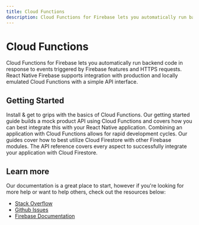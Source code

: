 ```yaml
---
title: Cloud Functions
description: Cloud Functions for Firebase lets you automatically run backend code in response to events triggered by Firebase features and HTTPS requests. 
---
```


# Cloud Functions

Cloud Functions for Firebase lets you automatically run backend code in response to events triggered by Firebase features and HTTPS requests.
React Native Firebase supports integration with production and locally emulated Cloud Functions with a simple API interface. 

<Youtube id="vr0Gfvp5v1A" />

## Getting Started

<Grid>
	<Block
		icon="build"
		color="#ffc107"
		title="Quick Start"
		to="/quick-start"
	>
	  Install & get to grips with the basics of Cloud Functions.
  </Block>
  <Block
    icon="assignment_turned_in"
    color="#8e24aa"
    title="Getting started with Cloud Functions"
    version={false}
    to="/guides/getting-started-with-cloud-functions"
  >
    Our getting started guide builds a mock product API using Cloud Functions and covers how you can
    best integrate this with your React Native application.
  </Block>
	<Block
		icon="school"
		color="#4CAF50"
		title="Guides"
		version={false}
		to="/guides?tag=functions"
	>
    Combining an application with Cloud Functions allows for rapid development cycles. Our guides
    cover how to best utilize Cloud Firestore with other Firebase modules.
	</Block>
  <Block
		icon="layers"
		color="#03A9F4"
		title="Reference"
		to="/reference"
	>
    The API reference covers every aspect to successfully integrate your application with
    Cloud Firestore.
	</Block>
</Grid>

## Learn more

Our documentation is a great place to start, however if you're looking for more help or want to help others, 
check out the resources below:

- [Stack Overflow](https://stackoverflow.com/questions/tagged/react-native-firebase-functions)
- [Github Issues](https://github.com/invertase/react-native-firebase/issues?utf8=%E2%9C%93&q=is%3Aissue+sort%3Aupdated-desc+label%3Afunctions+)
- [Firebase Documentation](https://firebase.google.com/docs/functions?utm_source=invertase&utm_medium=react-native-firebase&utm_campaign=functions)
